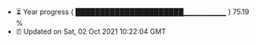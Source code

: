 - ⏳ Year progress { ██████████████████████▁▁▁▁▁▁▁▁ } 75.19 %
- ⏰ Updated on Sat, 02 Oct 2021 10:22:04 GMT

